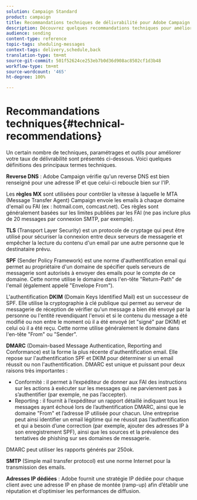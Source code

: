 ```yaml
---
solution: Campaign Standard
product: campaign
title: Recommandations techniques de délivrabilité pour Adobe Campaign Standard
description: Découvrez quelques recommandations techniques pour améliorer la délivrabilité avec Adobe Campaign Standard.
audience: sending
content-type: reference
topic-tags: sheduling-messages
context-tags: delivery,schedule,back
translation-type: tm+mt
source-git-commit: 501f52624ce253eb7b0d36d908ac8502cf1d3b48
workflow-type: tm+mt
source-wordcount: '465'
ht-degree: 100%

---
```



# Recommandations techniques{#technical-recommendations}

Un certain nombre de techniques, paramétrages et outils pour améliorer votre taux de délivrabilité sont présentés ci-dessous. Voici quelques définitions des principaux termes techniques.

**Reverse DNS** : Adobe Campaign vérifie qu&#39;un reverse DNS est bien renseigné pour une adresse IP et que celui-ci reboucle bien sur l&#39;IP.

Les **règles MX** sont utilisées pour contrôler la vitesse à laquelle le MTA (Message Transfer Agent) Campaign envoie les emails à chaque domaine d&#39;email ou FAI (ex : hotmail.com, comcast.net). Ces règles sont généralement basées sur les limites publiées par les FAI (ne pas inclure plus de 20 messages par connexion SMTP, par exemple).

**TLS** (Transport Layer Security) est un protocole de cryptage qui peut être utilisé pour sécuriser la connexion entre deux serveurs de messagerie et empêcher la lecture du contenu d&#39;un email par une autre personne que le destinataire prévu.

**SPF** (Sender Policy Framework) est une norme d&#39;authentification email qui permet au propriétaire d&#39;un domaine de spécifier quels serveurs de messagerie sont autorisés à envoyer des emails pour le compte de ce domaine. Cette norme utilise le domaine dans l&#39;en-tête &quot;Return-Path&quot; de l&#39;email (également appelé &quot;Envelope From&quot;).

L&#39;authentification **DKIM** (Domain Keys Identified Mail) est un successeur de SPF. Elle utilise la cryptographie à clé publique qui permet au serveur de messagerie de réception de vérifier qu&#39;un message a bien été envoyé par la personne ou l&#39;entité revendiquant l&#39;envoi et si le contenu du message a été modifié ou non entre le moment où il a été envoyé (et &quot;signé&quot; par DKIM) et celui où il a été reçu. Cette norme utilise généralement le domaine dans l&#39;en-tête &quot;From&quot; ou &quot;Sender&quot;.

**DMARC** (Domain-based Message Authentication, Reporting and Conformance) est la forme la plus récente d&#39;authentification email. Elle repose sur l&#39;authentification SPF et DKIM pour déterminer si un email réussit ou non l&#39;authentification. DMARC est unique et puissant pour deux raisons très importantes :
* Conformité : il permet à l’expéditeur de donner aux FAI des instructions sur les actions à exécuter sur les messages qui ne parviennent pas à s’authentifier (par exemple, ne pas l’accepter).
* Reporting : il fournit à l’expéditeur un rapport détaillé indiquant tous les messages ayant échoué lors de l’authentification DMARC, ainsi que le domaine &quot;From&quot; et l’adresse IP utilisée pour chacun. Une entreprise peut ainsi identifier un email légitime qui ne réussit pas l’authentification et qui a besoin d’une correction (par exemple, ajouter des adresses IP à son enregistrement SPF), ainsi que les sources et la prévalence des tentatives de phishing sur ses domaines de messagerie.

DMARC peut utiliser les rapports générés par 250ok.

**SMTP** (Simple mail transfer protocol) est une norme Internet pour la transmission des emails.

**Adresses IP dédiées** : Adobe fournit une stratégie IP dédiée pour chaque client avec une adresse IP en phase de montée (ramp-up) afin d’établir une réputation et d’optimiser les performances de diffusion.
